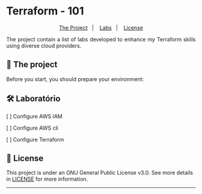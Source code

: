 # Terraform - 101

<p align="center">
  <a href="#HowToUseThisProject">The Project</a>&nbsp;&nbsp;&nbsp;|&nbsp;&nbsp;&nbsp;
  <a href="#Lab">Labs</a>&nbsp;&nbsp;&nbsp;|&nbsp;&nbsp;&nbsp;
  <a href="#memo-license">License</a>
</p>


<p align="justify">The project contain a list of labs developed to enhance my Terraform skills using diverse cloud providers.</p>

## 🚀 The project

Before you start, you should prepare your environment:

## 🛠 Laboratório

<p align="left">[ ] Configure AWS IAM</p>
<p align="left">[ ] Configure AWS cli</p>
<p align="left">[ ] Configure Terraform</p>

## :memo: License

This project is under an GNU General Public License v3.0. See more details in [LICENSE](LICENSE) for more information.

---